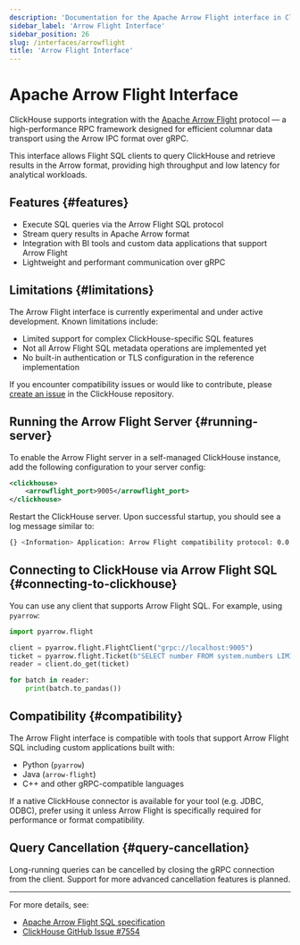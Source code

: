 ```yaml
---
description: 'Documentation for the Apache Arrow Flight interface in ClickHouse, allowing Flight SQL clients to connect to ClickHouse'
sidebar_label: 'Arrow Flight Interface'
sidebar_position: 26
slug: /interfaces/arrowflight
title: 'Arrow Flight Interface'
---
```


# Apache Arrow Flight Interface

ClickHouse supports integration with the [Apache Arrow Flight](https://arrow.apache.org/docs/format/Flight.html) protocol — a high-performance RPC framework designed for efficient columnar data transport using the Arrow IPC format over gRPC.

This interface allows Flight SQL clients to query ClickHouse and retrieve results in the Arrow format, providing high throughput and low latency for analytical workloads.

## Features {#features}

* Execute SQL queries via the Arrow Flight SQL protocol
* Stream query results in Apache Arrow format
* Integration with BI tools and custom data applications that support Arrow Flight
* Lightweight and performant communication over gRPC

## Limitations {#limitations}

The Arrow Flight interface is currently experimental and under active development. Known limitations include:

* Limited support for complex ClickHouse-specific SQL features
* Not all Arrow Flight SQL metadata operations are implemented yet
* No built-in authentication or TLS configuration in the reference implementation

If you encounter compatibility issues or would like to contribute, please [create an issue](https://github.com/ClickHouse/ClickHouse/issues) in the ClickHouse repository.

## Running the Arrow Flight Server {#running-server}

To enable the Arrow Flight server in a self-managed ClickHouse instance, add the following configuration to your server config:

```xml
<clickhouse>
    <arrowflight_port>9005</arrowflight_port>
</clickhouse>
```

Restart the ClickHouse server. Upon successful startup, you should see a log message similar to:

```bash
{} <Information> Application: Arrow Flight compatibility protocol: 0.0.0.0:9005
```

## Connecting to ClickHouse via Arrow Flight SQL {#connecting-to-clickhouse}

You can use any client that supports Arrow Flight SQL. For example, using `pyarrow`:

```python
import pyarrow.flight

client = pyarrow.flight.FlightClient("grpc://localhost:9005")
ticket = pyarrow.flight.Ticket(b"SELECT number FROM system.numbers LIMIT 10")
reader = client.do_get(ticket)

for batch in reader:
    print(batch.to_pandas())
```

## Compatibility {#compatibility}

The Arrow Flight interface is compatible with tools that support Arrow Flight SQL including custom applications built with:

* Python (`pyarrow`)
* Java (`arrow-flight`)
* C++ and other gRPC-compatible languages

If a native ClickHouse connector is available for your tool (e.g. JDBC, ODBC), prefer using it unless Arrow Flight is specifically required for performance or format compatibility.

## Query Cancellation {#query-cancellation}

Long-running queries can be cancelled by closing the gRPC connection from the client. Support for more advanced cancellation features is planned.

---

For more details, see:

* [Apache Arrow Flight SQL specification](https://arrow.apache.org/docs/format/FlightSql.html)
* [ClickHouse GitHub Issue #7554](https://github.com/ClickHouse/ClickHouse/issues/7554)
